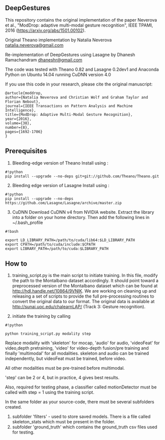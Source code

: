 ## DeepGestures ##

This repository contains the original implementation of the paper Neverova et al., "ModDrop: adaptive multi-modal gesture recognition", IEEE TPAMI, 2016 (https://arxiv.org/abs/1501.00102).

Original Theano implementation by Natalia Neverova
natalia.neverova@gmail.com

Re-implementation of DeepGestures using Lasagne by Dhanesh Ramachandram
dhaneshr@gmail.com

The code was tested with Theano 0.82 and Lasagne 0.2dev1 and Anaconda Python
on Ubuntu 14.04 running CuDNN version 4.0

If you use this code in your research, please cite the original manuscript:
```
@artucle{moddrop, 
author={Natalia Neverova and Christian Wolf and Graham Taylor and Florian Nebout}, 
journal={IEEE Transactions on Pattern Analysis and Machine Intelligence}, 
title={ModDrop: Adaptive Multi-Modal Gesture Recognition}, 
year={2016}, 
volume={38}, 
number={8}, 
pages={1692-1706}
}
```

## Prerequisites ##

1. Bleeding-edge version of Theano
   Install using : 
```
#!python
pip install --upgrade --no-deps git+git://github.com/Theano/Theano.git

```

2. Bleeding edge version of Lasagne
   Install using :


```
#!python
pip install --upgrade --no-deps https://github.com/Lasagne/Lasagne/archive/master.zip

```

3. CuDNN 
Download CuDNN v4 from NVIDIA website. Extract the library into a folder on your home directory. 
Then add the following lines in ~/.bash_profile



```
#!bash

export LD_LIBRARY_PATH=/path/to/cuda/lib64:$LD_LIBRARY_PATH
export CPATH=/path/to/cuda/include:$CPATH
export LIBRARY_PATH=/path/to/cuda:$LIBRARY_PATH

```



## How to ##

1. training_script.py is the main script to initiate training. In this file, modify the path to the Montalbano dataset accordingly.
It should point toward a preprocessed version of the Montalbano dataset which can be found at http://hdl.handle.net/10864/9VNIK. 
We are working on cleaning up and releasing a set of scripts to provide the full pre-processing routines to convert the original data to our format. The original data is available at http://sunai.uoc.edu/chalearnLAP/ (Track 3: Gesture recognition).

2. initiate the training by calling 
   
```
#!python

python training_script.py modality step  
```


Replace modality with 'skeleton' for mocap, 'audio' for audio, 'videoFeat' for video,depth  pretraining, 'video' for video-depth fusion/pre training and finally 'multimodal' for all modalities. skeleton and audio can be trained independently, but videoFeat must be trained, before video. 

All other modalities must be pre-trained before multimodal.

'step' can be 2 or 4, but in practice, 4 gives best results.

Also, required for testing phase, a classifier called motionDetector must be called with step = 1 using the training script. 

In the same folder as your source-code, there must be several subfolders created. 

1. subfolder 'filters' - used to store saved models. There is a file called skeleton_stats which must be present in the folder.
2. subfolder 'ground_truth' which contains the ground_truth csv files used for testing. 
